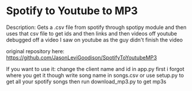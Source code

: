 # Spotify to Youtube to MP3
Description: 
Gets a .csv file from spotify through spotipy module and then uses that csv file to get ids and then links and then videos off youtube
debugged off a video I saw on youtube as the guy didn't finish the video

original repository here: https://github.com/JasonLeviGoodison/SpotifyToYoutubeMP3

If you want to use it:
change the client name and id in app.py first i forgot where you get it though
write song name in songs.csv or use setup.py to get all your spotify songs
then run download_mp3.py to get mp3s